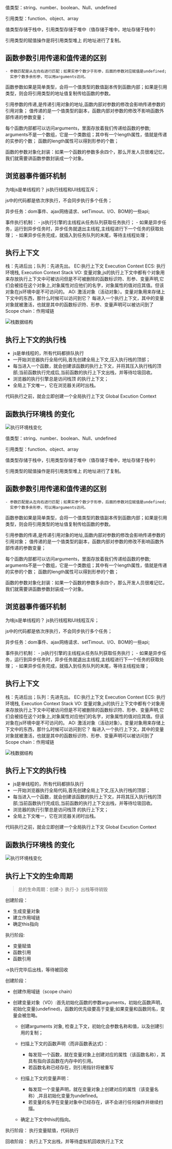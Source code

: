 值类型：string、number、boolean、Null、undefined

引用类型：function、object、array

值类型存储于栈中，引用类型存储于堆中（值存储于堆中，地址存储于栈中）

引用类型的赋值操作是将引用类型堆上 的地址进行了复制。

## 函数参数引用传递和值传递的区别

    - 参数匹配是从左向右进行匹配；如果实参个数少于形参，后面的参数对应赋值是undefined;
      实参个数多余形参，可以用arguments访问。

函数参数如果是简单类型，会将一个值类型的数值副本传到函数内部；如果是引用类型，则会将引用类型的地址值复制传给函数的参数。

引用参数的传递,是传递引用对象的地址,函数内部对参数的修改会影响传递参数的引用对象；
值传递的是一个值类型的副本，函数内部对参数的修改不影响函数外部传递的参数变量；

每个函数内部都可以访问arguments，里面存放着我们传递给函数的参数;
arguments不是一个数组，它是一个类数组；其中有一个length属性，值就是传递的实参的个数；
函数的length属性可以得到形参的个数；

函数的参数对象化封装：如果一个函数的参数多余四个，那么开发人员很难记忆，我们就需要讲函数参数封装成一个对象。

## 浏览器事件循环机制

为啥js是单线程的？
js执行线程和UI线程互斥；

js中的代码都是依次序执行，不会同步执行多个任务；

异步任务：dom事件、ajax网络请求、setTimout、I/O、BOM的一些api;

事件执行机制：
    - js执行引擎的主线程从任务队列获取任务执行；
    - 如果是异步任务，运行到异步任务时，异步任务就退出主线程,主线程进行下一个任务的获取处理；
    - 如果异步任务完成，就插入到任务队列的末尾，等待主线程处理；

## 执行上下文

栈：先进后出；队列：先进先出。
EC:执行上下文 Execution Context
ECS: 执行环境栈, Execution Context Stack
VO: 变量对象,js的执行上下文中都有个对象用来存放执行上下文中可被访问但是不可被删除的函数标识符、形参、变量声明,它们会被挂在这个对象上,对象属性对应他们的名字，对象属性的值对应其值。但该对象在js环境中是不可访问的。
AO: 激活对象（活动对象）。变量对象用来存储上下文中的东西，那什么时候可以访问到它？
每进入一个执行上下文，其中的变量对象就被激活，也就是其中的函数标识符、形参、变量声明可以被访问到了
Scope chain：作用域链

![栈数据结构](https://user-gold-cdn.xitu.io/2020/4/29/171c68cfcc0afda0?imageView2/0/w/1280/h/960/format/webp/ignore-error/1)

## 执行上下文的执行栈

- js是单线程的，所有代码都排队执行
- 一开始浏览器执行全局代码,首先创建全局上下文,压入执行栈的顶部；
- 每当进入一个函数，就会创建该函数的执行上下文，并将其压入执行栈的顶部;当前函数执行完成后,当前函数的执行上下文出栈，并等待垃圾回收。
- 浏览器的执行引擎总是访问栈顶 的执行上下文；
- 全局上下文唯一，它在浏览器关闭时出栈。

代码执行之前，就会立即创建一个全局执行上下文 Global Excution Context

## 函数执行环境栈 的变化

![执行环境栈变化](https://user-gold-cdn.xitu.io/2020/1/9/16f8ad4ad9af1ca3?imageView2/0/w/1280/h/960/format/webp/ignore-error/1)

值类型：string、number、boolean、Null、undefined

引用类型：function、object、array

值类型存储于栈中，引用类型存储于堆中（值存储于堆中，地址存储于栈中）

引用类型的赋值操作是将引用类型堆上 的地址进行了复制。

## 函数参数引用传递和值传递的区别

    - 参数匹配是从左向右进行匹配；如果实参个数少于形参，后面的参数对应赋值是undefined;
      实参个数多余形参，可以用arguments访问。

函数参数如果是简单类型，会将一个值类型的数值副本传到函数内部；如果是引用类型，则会将引用类型的地址值复制传给函数的参数。

引用参数的传递,是传递引用对象的地址,函数内部对参数的修改会影响传递参数的引用对象；
值传递的是一个值类型的副本，函数内部对参数的修改不影响函数外部传递的参数变量；

每个函数内部都可以访问arguments，里面存放着我们传递给函数的参数;
arguments不是一个数组，它是一个类数组；其中有一个length属性，值就是传递的实参的个数；
函数的length属性可以得到形参的个数；

函数的参数对象化封装：如果一个函数的参数多余四个，那么开发人员很难记忆，我们就需要讲函数参数封装成一个对象。

## 浏览器事件循环机制

为啥js是单线程的？
js执行线程和UI线程互斥；

js中的代码都是依次序执行，不会同步执行多个任务；

异步任务：dom事件、ajax网络请求、setTimout、I/O、BOM的一些api;

事件执行机制：
    - js执行引擎的主线程从任务队列获取任务执行；
    - 如果是异步任务，运行到异步任务时，异步任务就退出主线程,主线程进行下一个任务的获取处理；
    - 如果异步任务完成，就插入到任务队列的末尾，等待主线程处理；

## 执行上下文

栈：先进后出；队列：先进先出。
EC:执行上下文 Execution Context
ECS: 执行环境栈, Execution Context Stack
VO: 变量对象,js的执行上下文中都有个对象用来存放执行上下文中可被访问但是不可被删除的函数标识符、形参、变量声明,它们会被挂在这个对象上,对象属性对应他们的名字，对象属性的值对应其值。但该对象在js环境中是不可访问的。
AO: 激活对象（活动对象）。变量对象用来存储上下文中的东西，那什么时候可以访问到它？
每进入一个执行上下文，其中的变量对象就被激活，也就是其中的函数标识符、形参、变量声明可以被访问到了
Scope chain：作用域链

![栈数据结构](https://user-gold-cdn.xitu.io/2020/4/29/171c68cfcc0afda0?imageView2/0/w/1280/h/960/format/webp/ignore-error/1)

## 执行上下文的执行栈

- js是单线程的，所有代码都排队执行
- 一开始浏览器执行全局代码,首先创建全局上下文,压入执行栈的顶部；
- 每当进入一个函数，就会创建该函数的执行上下文，并将其压入执行栈的顶部;当前函数执行完成后,当前函数的执行上下文出栈，并等待垃圾回收。
- 浏览器的执行引擎总是访问栈顶 的执行上下文；
- 全局上下文唯一，它在浏览器关闭时出栈。

代码执行之前，就会立即创建一个全局执行上下文 Global Excution Context

## 函数执行环境栈 的变化

![执行环境栈变化](https://user-gold-cdn.xitu.io/2020/1/9/16f8ad4ad9af1ca3?imageView2/0/w/1280/h/960/format/webp/ignore-error/1)

## 执行上下文的生命周期

> 总的生命周期：创建-》执行-》出栈等待销毁

创建阶段：                                   
- 生成变量对象                  
- 建立作用域链                               
- 确定this指向               

执行阶段:   
- 变量赋值
- 函数引用
- 函数引用

->执行完毕后出栈，等待被回收

创建阶段：
- 创建作用域链（scope chain）
- 创建变量对象（VO）:首先初始化函数的参数arguments，初始化函数声明，初始化变量(undefined)，函数的优先级要高于变量;如果变量和函数同名，变量会被忽略。

    - 创建arguments 对象, 检查上下文，初始化会参数名称和值，以及创建引用的复制；
    - 扫描上下文的函数声明（而非函数表达式）：

        - 每发现一个函数，就在变量对象上创建对应的属性（该函数名称），其具有指向该函数在内存中的引用。
        - 若函数名称已经存在，则引用指针将被重写
    - 扫描上下文的变量声明：
    
        - 每发现一个变量声明，就在变量对象上创建对应的属性（该变量名称）,并且初始化变量为undefined。
        - 若变量的名字在变量对象中已经存在，讲不会进行任何操作并继续扫描。
    - 确定上下文中this的指向。

执行阶段：
    执行变量赋值，代码执行

回收阶段：
    执行上下文出栈，并等待虚拟机回收执行上下文

